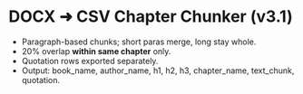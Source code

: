 
# DOCX ➜ CSV Chapter Chunker (v3.1)
- Paragraph-based chunks; short paras merge, long stay whole.
- 20% overlap **within same chapter** only.
- Quotation rows exported separately.
- Output: book_name, author_name, h1, h2, h3, chapter_name, text_chunk, quotation.
